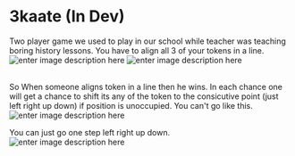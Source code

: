 
# 3kaate (In Dev)

Two player game we used to play in our school while teacher was teaching boring history lessons.
You have to align all 3 of your tokens in a line.<br/>
![enter image description here](https://i.ibb.co/9w25GG0/Screenshot-from-2022-04-04-19-42-27.png)
![enter image description here](https://i.ibb.co/Z8PgwcW/Screenshot-from-2022-04-04-19-43-03.png)

<br/>So When someone aligns token in a line then he wins. In each chance one will get a chance to shift its any of the token to the consicutive point (just left right up down) if position is unoccupied.
You can't go like this.</br>
![enter image description here](https://i.ibb.co/6XBRBwH/Screenshot-from-2022-04-04-19-47-19.png)

You can just go one step left right up down.</br>
![enter image description here](https://i.ibb.co/GT5315Q/Screenshot-from-2022-04-04-19-49-03.png)


